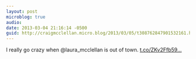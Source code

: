 ```yaml
---
layout: post
microblog: true
audio: 
date: 2013-03-04 21:16:14 -0500
guid: http://craigmcclellan.micro.blog/2013/03/05/t308762847901532161.html
---
```

I really go crazy when @laura_mcclellan is out of town. [t.co/ZKv2Ffb59...](http://t.co/ZKv2Ffb592)
